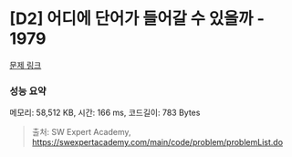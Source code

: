 # [D2] 어디에 단어가 들어갈 수 있을까 - 1979 

[문제 링크](https://swexpertacademy.com/main/code/problem/problemDetail.do?contestProbId=AV5PuPq6AaQDFAUq) 

### 성능 요약

메모리: 58,512 KB, 시간: 166 ms, 코드길이: 783 Bytes



> 출처: SW Expert Academy, https://swexpertacademy.com/main/code/problem/problemList.do